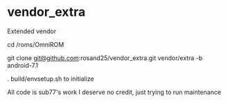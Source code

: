 # vendor_extra
Extended vendor

cd /roms/OmniROM

git clone git@github.com:rosand25/vendor_extra.git vendor/extra -b android-7.1

. build/envsetup.sh to initialize

All code is sub77's work I deserve no credit, just trying to run maintenance
